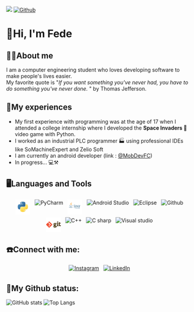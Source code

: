 ![](https://visitor-badge.laobi.icu/badge?page_id=FedeCana00.FedeCana00) <!-- used to visitor number -->
[![Github](https://img.shields.io/github/followers/FedeCana00?label=Follow&style=social)](https://github.com/FedeCana00) <!-- used to github follower count -->

# 👋Hi, I'm Fede

## 👨‍💻About me
I am a computer engineering student who loves developing software to make people's lives easier.<br>
My favorite quote is "_If you want something you've never had, you have to do something you've never done._ " by Thomas Jefferson.

## 🧠My experiences
- My first experience with programming was at the age of 17 when I attended a college internship where I developed the <b> Space Invaders </b> 👾 video game with Python.
- I worked as an industrial PLC programmer 🏭 using professional IDEs like SoMachineExpert and Zelio Soft
- I am currently an android developer (link : [@MobDevFC](https://play.google.com/store/apps/dev?id=7631347723206063427))
- In progress... 💻⚒️

## 🖥️Languages and Tools
<p align="center">
  <img src="https://raw.githubusercontent.com/github/explore/80688e429a7d4ef2fca1e82350fe8e3517d3494d/topics/python/python.png" alt="Python" height="40" style="vertical-align:top; margin:4px">
  <img src="https://upload.wikimedia.org/wikipedia/commons/1/1d/PyCharm_Icon.svg" alt="PyCharm" height="40" style="vertical-align:top; margin:4px">
  <img src="https://raw.githubusercontent.com/github/explore/80688e429a7d4ef2fca1e82350fe8e3517d3494d/topics/java/java.png" alt="Java" height="40" style="vertical-align:top; margin:4px">
  <img src="https://upload.wikimedia.org/wikipedia/commons/e/e3/Android_Studio_Icon_%282014-2019%29.svg" alt="Android Studio" height="40" style="vertical-align:top; margin:4px">
  <img src="https://brandslogos.com/wp-content/uploads/images/large/eclipse-logo-vector.svg" alt="Eclipse" height="40" style="vertical-align:top; margin:4px">
  <img src="https://upload.wikimedia.org/wikipedia/commons/9/91/Octicons-mark-github.svg" alt="Github" height="40" style="vertical-align:top; margin:4px">
  <img src="https://raw.githubusercontent.com/github/explore/80688e429a7d4ef2fca1e82350fe8e3517d3494d/topics/git/git.png" alt="Git" height="40" style="vertical-align:top; margin:4px">
  <img src="https://raw.githubusercontent.com/isocpp/logos/master/cpp_logo.png" alt="C++" height="40" style="vertical-align:top; margin:4px">
  <img src="https://upload.wikimedia.org/wikipedia/commons/thumb/0/0d/C_Sharp_wordmark.svg/464px-C_Sharp_wordmark.svg.png" alt="C sharp" height="40" style="vertical-align:top; margin:4px">
  <img src="https://upload.wikimedia.org/wikipedia/commons/5/59/Visual_Studio_Icon_2019.svg" alt="Visual studio" height="40" style="vertical-align:top; margin:4px">
</p>

## ☎️Connect with me:
<p align="center">
  <a href="https://www.instagram.com/canafede/?hl=it"><img src="https://upload.wikimedia.org/wikipedia/commons/e/e7/Instagram_logo_2016.svg" alt="Instagram" height="40" style="vertical-align:top; margin:4px"></a>
  <a href="https://it.linkedin.com/in/federico-canali"><img src="https://upload.wikimedia.org/wikipedia/commons/8/80/LinkedIn_Logo_2013.svg" alt="LinkedIn" height="40" style="vertical-align:top; margin:4px"></a>
</p>

## 🎯My Github status:
![GitHub stats](https://github-readme-stats.vercel.app/api?username=FedeCana00&show_icons=true&theme=tokyonight) <!-- GitHub profile statistics (stars, commits, etc) -->
![Top Langs](https://github-readme-stats.vercel.app/api/top-langs/?username=FedeCana00&theme=tokyonight) <!-- Most language used in my repository -->
